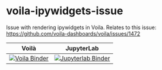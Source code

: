 # voila-ipywidgets-issue

Issue with rendering ipywidgets in Voila.
Relates to this issue: https://github.com/voila-dashboards/voila/issues/1472

| Voilà | JupyterLab |
| :-----------------------: | :---------------------: |
| [![Voila Binder](https://mybinder.org/badge_logo.svg)](https://mybinder.org/v2/gh/ollyhensby/voila-ipywidgets-issue/HEAD?urlpath=voila%2Frender%2Fdemo.ipynb) | [![Jupyterlab Binder](https://mybinder.org/badge_logo.svg)](https://mybinder.org/v2/gh/ollyhensby/voila-ipywidgets-issue/HEAD?labpath=test.ipynb)|

